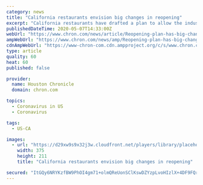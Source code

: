 ```yaml
---
category: news
title: "California restaurants envision big changes in reopening"
excerpt: "California restaurants have drafted a plan to allow the industry to reopen for sit-down dining with an array of safeguards while avoiding possible requirements imposed in other states that customers have their temperature taken or the number of tables be dramatically limited."
publishedDateTime: 2020-05-07T14:33:00Z
webUrl: "https://www.chron.com/news/article/Reopening-plan-has-big-changes-for-California-15252440.php"
ampWebUrl: "https://www.chron.com/news/amp/Reopening-plan-has-big-changes-for-California-15252440.php"
cdnAmpWebUrl: "https://www-chron-com.cdn.ampproject.org/c/s/www.chron.com/news/amp/Reopening-plan-has-big-changes-for-California-15252440.php"
type: article
quality: 60
heat: 60
published: false

provider:
  name: Houston Chronicle
  domain: chron.com

topics:
  - Coronavirus in US
  - Coronavirus

tags:
  - US-CA

images:
  - url: "https://d29xw9s9x32j3w.cloudfront.net/players/library/placeholder.png"
    width: 375
    height: 211
    title: "California restaurants envision big changes in reopening"

secured: "ItGQy6NRYKzfBW9PhOI4gm71+olmQReUonSClKswDZYzpLvoHIzlX+4DF9FQrFRyUGEEwR500gyfmexrpJWdlK0pM96tvVEtaqalCuJ0pFbyIXIjtnL0VkaFvFcr35OCbBeW7wVoVzv3PD6387OYroMQstnKQeAYDpBwWjNzN2ZJWQYj35Lmxd6FVSbKaIA40Zx/J6pQevls/iP8MUIdNpP8oW4SZqk3Lg12qQJdvN+Ble/jiMwV00cZI6TOf0oLbdx8cC/gSEgv4oPCEfIL5BIezZPPCqvJTjOzbRyVpYQYwHEOAxRTJ3W5LdywYs9AtNJl/ay4UTG8JA1GaRSgngal1BDsYhTMxs/a2jSwAGthhpGiBTavrbsj7Sou2od2NZc4Yccuy3zqtqUqGbKokn2vMCzPxp64SB4Ka8jgneVvfs9VihYjw6mH1ierua45dgUneIylUHHD1+SjTnJiNGWif4oXB3xGnz42vgp5iXA=;AiQVqOkIorqPJdxM4u6i0A=="
---
```


